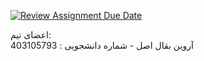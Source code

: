 [![Review Assignment Due Date](https://classroom.github.com/assets/deadline-readme-button-22041afd0340ce965d47ae6ef1cefeee28c7c493a6346c4f15d667ab976d596c.svg)](https://classroom.github.com/a/iDQJgb-p)

اعضای تیم: <br/>
آروین بقال اصل - شماره دانشجویی : 403105793
